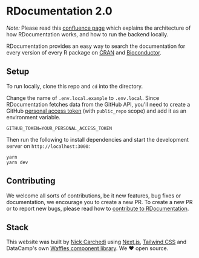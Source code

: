 # RDocumentation 2.0

_Note:_ Please read this [confluence page](https://datacamp.atlassian.net/wiki/spaces/PRODENG/pages/2314469377/RDocumentation) which explains the architecture of how RDocumentation works, and how to run the backend locally.

RDocumentation provides an easy way to search the documentation for every version of every R package on [CRAN](https://cran.r-project.org/) and [Bioconductor](http://bioconductor.org/).

## Setup

To run locally, clone this repo and `cd` into the directory.

Change the name of `.env.local.example` to `.env.local`. Since RDocumentation fetches data from the GitHub API, you'll need to create a GitHub [personal access token](https://docs.github.com/en/free-pro-team@latest/github/authenticating-to-github/creating-a-personal-access-token) (with `public_repo` scope) and add it as an environment variable.

```
GITHUB_TOKEN=YOUR_PERSONAL_ACCESS_TOKEN
```

Then run the following to install dependencies and start the development server on `http://localhost:3000`:

```
yarn
yarn dev
```

## Contributing

We welcome all sorts of contributions, be it new features, bug fixes or documentation, we encourage you to create a new PR. To create a new PR or to report new bugs, please read how to [contribute to RDocumentation](./CONTRIBUTING.md).

## Stack

This website was built by [Nick Carchedi](https://nickcarchedi.com/) using [Next.js](https://nextjs.org/), [Tailwind CSS](https://tailwindcss.com/) and DataCamp's own [Waffles component library](https://waffles.datacamp.com/component-library). We ❤️ open source.
